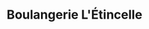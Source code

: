 ---
title: "Boulangerie L'Étincelle"
url: /colroy-la-grande/boulangerie-letincelle/
shop: boulangerie
---